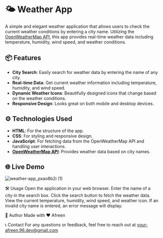 # 🌤️ Weather App

A simple and elegant weather application that allows users to check the current weather conditions by entering a city name. Utilizing the [OpenWeatherMap API](https://openweathermap.org/api), this app provides real-time weather data including temperature, humidity, wind speed, and weather conditions.



## 📦 Features

- **City Search**: Easily search for weather data by entering the name of any city.
- **Real-time Data**: Get current weather information including temperature, humidity, and wind speed.
- **Dynamic Weather Icons**: Beautifully designed icons that change based on the weather conditions.
- **Responsive Design**: Looks great on both mobile and desktop devices.

## ⚙️ Technologies Used

- **HTML**: For the structure of the app.
- **CSS**: For styling and responsive design.
- **JavaScript**: For fetching data from the OpenWeatherMap API and handling user interactions.
- **[OpenWeatherMap API](https://openweathermap.org/api)**: Provides weather data based on city names.

## 🌐 Live Demo

![weather-app_pxao8b2i (1)](https://github.com/user-attachments/assets/f0aed31a-992d-4e17-915f-542564889357)

🛠️ Usage
Open the application in your web browser.
Enter the name of a city in the search box.
Click the search button to fetch the weather data.
View the current temperature, humidity, wind speed, and weather icon.
If an invalid city name is entered, an error message will display.


👥 Author
Made with ❤️ Afreen

📞 Contact
For any questions or feedback, feel free to reach out at your-afreen.96.dev@gmail.com



